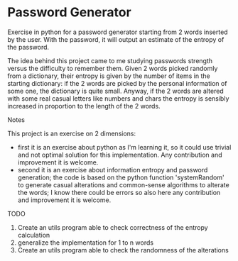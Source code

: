 # Password Generator

Exercise in python for a password generator starting from 2 words inserted by the user. 
With the password, it will output an estimate of the entropy of the password.

The idea behind this project came to me studying passwords strength versus the difficulty 
to remember them. 
Given 2 words picked randomly from a dictionary, their entropy is given by the number of 
items in the starting dictionary: if the 2 words are picked by the personal information of 
some one, the dictionary is quite small.
Anyway, if the 2 words are altered with some real casual letters like numbers and chars the 
entropy is sensibly increased in proportion to the length of the 2 words.

Notes

This project is an exercise on 2 dimensions:
- first it is an exercise about python as I'm learning it, so it could use trivial and not 
optimal solution for this implementation. Any contribution and improvement it is welcome.
- second it is an exercise about information entropy and password generation; the code is 
based on the python function 'systemRandom' to generate casual alterations and common-sense 
algorithms to alterate the words; I know there could be errors so also here any contribution
and improvement it is welcome. 

TODO 
1. Create an utils program able to check correctness of the entropy calculation 
2. generalize the implementation for 1 to n words 
3. Create an utils program able to check the randomness of the alterations 
